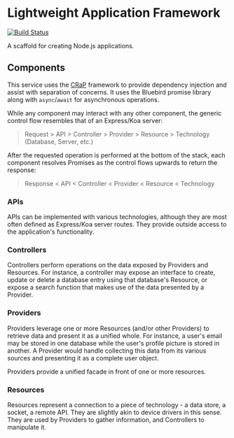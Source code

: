 # Lightweight Application Framework

[![Build Status](https://travis-ci.org/gaballard/lightapp.svg?branch=master)](https://travis-ci.org/gaballard/lightapp)

A scaffold for creating Node.js applications.

## Components

This service uses the [CRaP](https://github.com/tinder/crap) framework to provide dependency injection and assist with separation of concerns. It uses the Bluebird promise library along with `async`/`await` for asynchronous operations.

While any component may interact with any other component, the generic control flow resembles that of an Express/Koa server:

> Request > API > Controller > Provider > Resource > Technology (Database, Server, etc.)

After the requested operation is performed at the bottom of the stack, each component resolves Promises as the control flows upwards to return the response:

> Response < API < Controller < Provider < Resource < Technology

### APIs

APIs can be implemented with various technologies, although they are most often defined as Express/Koa server routes. They provide outside access to the application's functionality.

### Controllers

Controllers perform operations on the data exposed by Providers and Resources. For instance, a controller may expose an interface to create, update or delete a database entry using that database's Resource, or expose a search function that makes use of the data presented by a Provider.

### Providers

Providers leverage one or more Resources (and/or other Providers) to retrieve data and present it as a unified whole. For instance, a user's email may be stored in one database while the user's profile picture is stored in another. A Provider would handle collecting this data from its various sources and presenting it as a complete user object.

Providers provide a unified facade in front of one or more resources.

### Resources

Resources represent a connection to a piece of technology - a data store, a socket, a remote API. They are slightly akin to device drivers in this sense. They are used by Providers to gather information, and Controllers to manipulate it.
